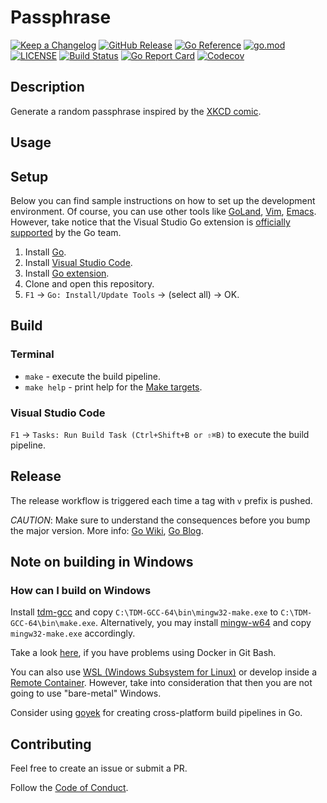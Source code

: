 # Passphrase

[![Keep a Changelog](https://img.shields.io/badge/changelog-Keep%20a%20Changelog-%23E05735)](CHANGELOG.md)
[![GitHub Release](https://img.shields.io/github/v/release/asphaltbuffet/passphrase)](https://github.com/asphaltbuffet/passphrase/releases)
[![Go Reference](https://pkg.go.dev/badge/github.com/asphaltbuffet/passphrase.svg)](https://pkg.go.dev/github.com/asphaltbuffet/passphrase)
[![go.mod](https://img.shields.io/github/go-mod/go-version/asphaltbuffet/passphrase)](go.mod)
[![LICENSE](https://img.shields.io/github/license/asphaltbuffet/passphrase)](LICENSE)
[![Build Status](https://img.shields.io/github/workflow/status/asphaltbuffet/passphrase/build)](https://github.com/asphaltbuffet/passphrase/actions?query=workflow%3Abuild+branch%3Amain)
[![Go Report Card](https://goreportcard.com/badge/github.com/asphaltbuffet/passphrase)](https://goreportcard.com/report/github.com/asphaltbuffet/passphrase)
[![Codecov](https://codecov.io/gh/asphaltbuffet/passphrase/branch/main/graph/badge.svg)](https://codecov.io/gh/asphaltbuffet/passphrase)

## Description

Generate a random passphrase inspired by the [XKCD comic](https://xkcd.com/936/).

## Usage

## Setup

Below you can find sample instructions on how to set up the development environment.
Of course, you can use other tools like [GoLand](https://www.jetbrains.com/go/),
[Vim](https://github.com/fatih/vim-go), [Emacs](https://github.com/dominikh/go-mode.el).
However, take notice that the Visual Studio Go extension is
[officially supported](https://blog.golang.org/vscode-go) by the Go team.

1. Install [Go](https://golang.org/doc/install).
1. Install [Visual Studio Code](https://code.visualstudio.com/).
1. Install [Go extension](https://code.visualstudio.com/docs/languages/go).
1. Clone and open this repository.
1. `F1` -> `Go: Install/Update Tools` -> (select all) -> OK.

## Build

### Terminal

- `make` - execute the build pipeline.
- `make help` - print help for the [Make targets](Makefile).

### Visual Studio Code

`F1` → `Tasks: Run Build Task (Ctrl+Shift+B or ⇧⌘B)` to execute the build pipeline.

## Release

The release workflow is triggered each time a tag with `v` prefix is pushed.

_CAUTION_: Make sure to understand the consequences before you bump the major version.
More info: [Go Wiki](https://github.com/golang/go/wiki/Modules#releasing-modules-v2-or-higher),
[Go Blog](https://blog.golang.org/v2-go-modules).

## Note on building in Windows

### How can I build on Windows

Install [tdm-gcc](https://jmeubank.github.io/tdm-gcc/)
and copy `C:\TDM-GCC-64\bin\mingw32-make.exe`
to `C:\TDM-GCC-64\bin\make.exe`.
Alternatively, you may install [mingw-w64](http://mingw-w64.org/doku.php)
and copy `mingw32-make.exe` accordingly.

Take a look [here](https://github.com/docker-archive/toolbox/issues/673#issuecomment-355275054),
if you have problems using Docker in Git Bash.

You can also use [WSL (Windows Subsystem for Linux)](https://docs.microsoft.com/en-us/windows/wsl/install-win10)
or develop inside a [Remote Container](https://code.visualstudio.com/docs/remote/containers).
However, take into consideration that then you are not going to use "bare-metal" Windows.

Consider using [goyek](https://github.com/goyek/goyek)
for creating cross-platform build pipelines in Go.

## Contributing

Feel free to create an issue or submit a PR.

Follow the [Code of Conduct](CODE_OF_CONDUCT.md).